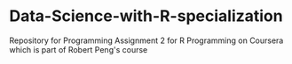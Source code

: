 # Data-Science-with-R-specialization
Repository for Programming Assignment 2 for R Programming on Coursera which is part of Robert Peng's course
